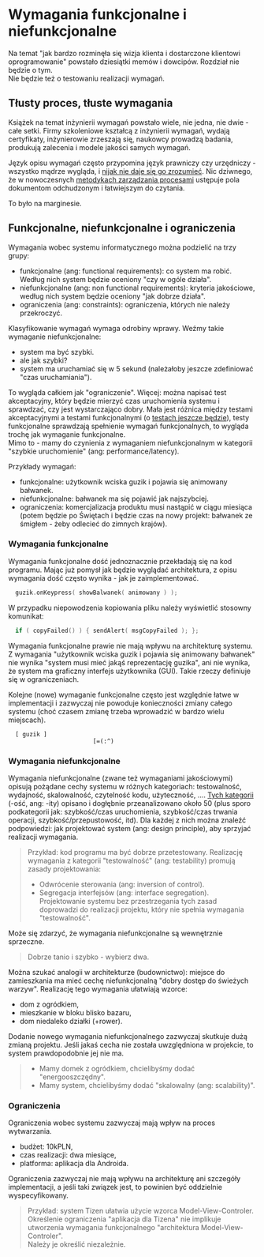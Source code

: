# Wymagania funkcjonalne i niefunkcjonalne

Na temat "jak bardzo rozminęła się wizja klienta i dostarczone klientowi oprogramowanie" powstało dziesiątki memów i dowcipów. Rozdział nie będzie o tym.  
Nie będzie też o testowaniu realizacji wymagań.

## Tłusty proces, tłuste wymagania

Książek na temat inżynierii wymagań powstało wiele, nie jedna, nie dwie - całe setki. Firmy szkoleniowe kształcą z inżynierii wymagań, wydają certyfikaty, inżynierowie zrzeszają się, naukowcy prowadzą badania, produkują zalecenia i modele jakości samych wymagań.

Język opisu wymagań często przypomina język prawniczy czy urzędniczy - wszystko mądrze wygląda, i [nijak nie daje się go zrozumieć](https://pl.wikipedia.org/wiki/Wymaganie_%28in%C5%BCynieria%29#Dobre_wymagania). Nic dziwnego, że w nowoczesnych [metodykach zarządzania procesami](../_placeholder_.md) ustępuje pola dokumentom odchudzonym i łatwiejszym do czytania.

To było na marginesie.

## Funkcjonalne, niefunkcjonalne i ograniczenia

Wymagania wobec systemu informatycznego można podzielić na trzy grupy:  
* funkcjonalne (ang: functional requirements): co system ma robić. Według nich system będzie oceniony "czy w ogóle działa".
* niefunkcjonalne (ang: non functional requirements): kryteria jakościowe, według nich system będzie oceniony "jak dobrze działa".
* ograniczenia (ang: constraints): ograniczenia, których nie należy przekroczyć.

Klasyfikowanie wymagań wymaga odrobiny wprawy. Weźmy takie wymaganie niefunkcjonalne:  
- system ma być szybki.
- ale jak szybki?
- system ma uruchamiać się w 5 sekund (należałoby jeszcze zdefiniować "czas uruchamiania").

To wygląda całkiem jak "ograniczenie". Więcej: można napisać test akceptacyjny, który będzie mierzyć czas uruchomienia systemu i sprawdzać, czy jest wystarczająco dobry. Mała jest różnica między testami akceptacyjnymi a testami funkcjonalnymi (o [testach jeszcze będzie](../_placeholder_.md)), testy funkcjonalne sprawdzają spełnienie wymagań funkcjonalnych, to wygląda trochę jak wymaganie funkcjonalne.  
Mimo to - mamy do czynienia z wymaganiem niefunkcjonalnym w kategorii "szybkie uruchomienie" (ang: performance/latency).

Przykłady wymagań:
* funkcjonalne: użytkownik wciska guzik i pojawia się animowany bałwanek.
* niefunkcjonalne: bałwanek ma się pojawić jak najszybciej.
* ograniczenia: komercjalizacja produktu musi nastąpić w ciągu miesiąca (potem będzie po Świętach i będzie czas na nowy projekt: bałwanek ze śmigłem - żeby odlecieć do zimnych krajów).

### Wymagania funkcjonalne

Wymagania funkcjonalne dość jednoznacznie przekładają się na kod programu. Mając już pomysł jak będzie wyglądać architektura, z opisu wymagania dość często wynika - jak je zaimplementować.

```C++
  guzik.onKeypress( showBalwanek( animowany ) );
```
W przypadku niepowodzenia kopiowania pliku należy wyświetlić stosowny komunikat:

```C++
  if ( copyFailed() ) { sendAlert( msgCopyFailed ); };
```
Wymagania funkcjonalne prawie nie mają wpływu na architekturę systemu. Z wymagania "użytkownik wciska guzik i pojawia się animowany bałwanek" nie wynika "system musi mieć jakąś reprezentację guzika", ani nie wynika, że system ma graficzny interfejs użytkownika (GUI). Takie rzeczy definiuje się w ograniczeniach.

Kolejne (nowe) wymaganie funkcjonalne często jest względnie łatwe w implementacji i zazwyczaj nie powoduje konieczności zmiany całego systemu (choć czasem zmianę trzeba wprowadzić w bardzo wielu miejscach).

```
  [ guzik ]
                        [=(:^)
```

### Wymagania niefunkcjonalne

Wymagania niefunkcjonalne (zwane też wymaganiami jakościowymi) opisują pożądane cechy systemu w różnych kategoriach: testowalność, wydajność, skalowalność, czytelność kodu, użyteczność, …. [Tych kategorii](https://en.wikipedia.org/wiki/Non-functional_requirement) (-ość, ang: -ity) opisano i dogłębnie przeanalizowano około 50 (plus sporo podkategorii jak: szybkość/czas uruchomienia, szybkość/czas trwania operacji, szybkość/przepustowość, itd). Dla każdej z nich można znaleźć podpowiedzi: jak projektować system (ang: design principle), aby sprzyjać realizacji wymagania.

> Przykład: kod programu ma być dobrze przetestowany. Realizację wymagania z kategorii "testowalność" (ang: testability) promują zasady projektowania:  
> * Odwrócenie sterowania (ang: inversion of control).  
> * Segregacja interfejsów (ang: interface segregation).  
> Projektowanie systemu bez przestrzegania tych zasad doprowadzi do realizacji projektu, który nie spełnia wymagania "testowalność".

Może się zdarzyć, że wymagania niefunkcjonalne są wewnętrznie sprzeczne.  
> Dobrze tanio i szybko - wybierz dwa.

Można szukać analogii w architekturze (budownictwo): miejsce do zamieszkania ma mieć cechę niefunkcjonalną "dobry dostęp do świeżych warzyw". Realizację tego wymagania ułatwiają wzorce:

* dom z ogródkiem,
* mieszkanie w bloku blisko bazaru,
* dom niedaleko działki (+rower).

Dodanie nowego wymagania niefunkcjonalnego zazwyczaj skutkuje dużą zmianą projektu. Jeśli jakaś cecha nie została uwzględniona w projekcie, to system prawdopodobnie jej nie ma.

> * Mamy domek z ogródkiem, chcielibyśmy dodać "energooszczędny".  
> * Mamy system, chcielibyśmy dodać "skalowalny (ang: scalability)".

### Ograniczenia

Ograniczenia wobec systemu zazwyczaj mają wpływ na proces wytwarzania.

* budżet: 10kPLN,
* czas realizacji: dwa miesiące,
* platforma: aplikacja dla Androida.

Ograniczenia zazwyczaj nie mają wpływu na architekturę ani szczegóły implementacji, a jeśli taki związek jest, to powinien być oddzielnie wyspecyfikowany.

> Przykład: system Tizen ułatwia użycie wzorca Model-View-Controler.  
> Określenie ograniczenia "aplikacja dla Tizena" nie implikuje utworzenia wymagania funkcjonalnego "architektura Model-View-Controler".  
> Należy je określić niezależnie.
